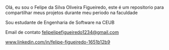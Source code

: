 Olá, eu sou o Felipe da Silva Oliveira Figueiredo, este é um repositorio para compartilhar meus projetos durante meu periodo na faculdade

Sou estudante de Engenharia de Software na CEUB

Email de contato felipelipefigueiredo1234@gmail.com

www.linkedin.com/in/felipe-figueiredo-1651b12b9
